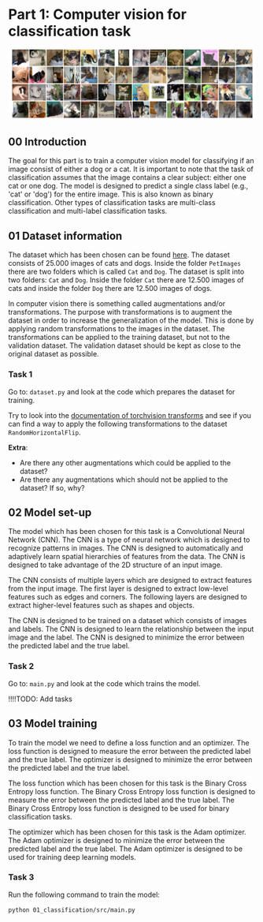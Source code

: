 # Part 1: Computer vision for classification task

![example-images-from-dataset](../assets/cats_dogs.png)

## 00 Introduction

The goal for this part is to train a computer vision model for classifying if an image consist of either a dog or a cat.
It is important to note that the task of classification assumes that the image contains a clear subject: either one cat or one dog. The model is designed to predict a single class label (e.g., 'cat' or 'dog') for the entire image. This is also known as binary classification. Other types of classification tasks are multi-class classification and multi-label classification tasks.

## 01 Dataset information

The dataset which has been chosen can be found [here](https://www.kaggle.com/datasets/shaunthesheep/microsoft-catsvsdogs-dataset). The dataset consists of 25.000 images of cats and dogs.
Inside the folder `PetImages` there are two folders which is called `Cat` and `Dog`. The dataset is split into two folders: `Cat` and `Dog`. Inside the folder `Cat` there are 12.500 images of cats and inside the folder `Dog` there are 12.500 images of dogs.

In computer vision there is something called augmentations and/or transformations. The purpose with transformations is to augment the dataset in order to increase the generalization of the model. This is done by applying random transformations to the images in the dataset. The transformations can be applied to the training dataset, but not to the validation dataset. The validation dataset should be kept as close to the original dataset as possible.

### Task 1

Go to: `dataset.py` and look at the code which prepares the dataset for training.

Try to look into the [documentation of torchvision transforms](https://pytorch.org/vision/stable/transforms.html) and see if you can find a way to apply the following transformations to the dataset `RandomHorizontalFlip`.

**Extra**:

- Are there any other augmentations which could be applied to the dataset?
- Are there any augmentations which should not be applied to the dataset? If so, why?

## 02 Model set-up

The model which has been chosen for this task is a Convolutional Neural Network (CNN). The CNN is a type of neural network which is designed to recognize patterns in images. The CNN is designed to automatically and adaptively learn spatial hierarchies of features from the data. The CNN is designed to take advantage of the 2D structure of an input image.

The CNN consists of multiple layers which are designed to extract features from the input image. The first layer is designed to extract low-level features such as edges and corners. The following layers are designed to extract higher-level features such as shapes and objects.

The CNN is designed to be trained on a dataset which consists of images and labels. The CNN is designed to learn the relationship between the input image and the label. The CNN is designed to minimize the error between the predicted label and the true label.

### Task 2

Go to: `main.py` and look at the code which trains the model.

!!!!TODO: Add tasks

## 03 Model training

To train the model we need to define a loss function and an optimizer. The loss function is designed to measure the error between the predicted label and the true label. The optimizer is designed to minimize the error between the predicted label and the true label.

The loss function which has been chosen for this task is the Binary Cross Entropy loss function. The Binary Cross Entropy loss function is designed to measure the error between the predicted label and the true label. The Binary Cross Entropy loss function is designed to be used for binary classification tasks.

The optimizer which has been chosen for this task is the Adam optimizer. The Adam optimizer is designed to minimize the error between the predicted label and the true label. The Adam optimizer is designed to be used for training deep learning models.

### Task 3

Run the following command to train the model:

```bash
python 01_classification/src/main.py
```

